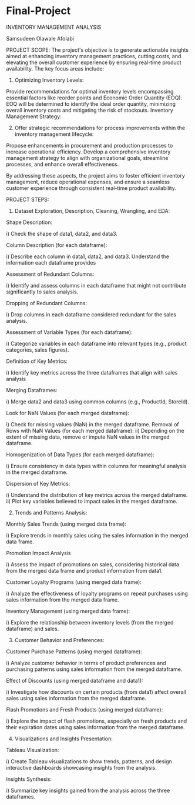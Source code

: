 # Final-Project


INVENTORY MANAGEMENT ANALYSIS

Samsudeen Olawale Afolabi


PROJECT SCOPE:  The project's objective is to generate actionable insights aimed at enhancing inventory management practices, cutting costs, and elevating the overall customer experience by ensuring real-time product availability. The key focus areas include:



1) Optimizing Inventory Levels:

Provide recommendations for optimal inventory levels encompassing essential factors like reorder points and Economic Order Quantity (EOQ).
EOQ will be determined to identify the ideal order quantity, minimizing overall inventory costs and mitigating the risk of stockouts.
Inventory Management Strategy:


2) Offer strategic recommendations for process improvements within the inventory management lifecycle:

Propose enhancements in procurement and production processes to increase operational efficiency.
Develop a comprehensive inventory management strategy to align with organizational goals, streamline processes, and enhance overall effectiveness.


By addressing these aspects, the project aims to foster efficient inventory management, reduce operational expenses, and ensure a seamless customer experience through consistent real-time product availability.







PROJECT STEPS: 

1) Dataset Exploration, Description, Cleaning, Wrangling, and EDA:


Shape Description:


i)  Check the shape of data1, data2, and data3.



Column Description (for each dataframe):


i)  Describe each column in data1, data2, and data3. Understand the information each dataframe provides


 
 Assessment of Redundant Columns:


i)  Identify and assess columns in each dataframe that might not contribute significantly to sales analysis.



Dropping of Redundant Columns:


i)  Drop columns in each dataframe considered redundant for the  sales analysis.



Assessment of Variable Types (for each dataframe):


i)  Categorize variables in each dataframe into relevant types (e.g., product categories, sales figures).



Definition of Key Metrics:


i)  Identify key metrics across the three dataframes that align with sales analysis


 
 Merging Dataframes:


i)  Merge data2 and data3 using common columns (e.g., ProductId, StoreId).



Look for NaN Values (for each merged dataframe):


i) Check for missing values (NaN) in the merged dataframe. Removal of Rows with NaN Values (for each merged dataframe):
ii) Depending on the extent of missing data, remove or impute NaN values in the merged dataframe.



Homogenization of Data Types (for each merged dataframe):


i)  Ensure consistency in data types within columns for meaningful analysis in the merged dataframe. 


 
 Dispersion of Key Metrics:


i) Understand the distribution of key metrics across the merged dataframe. 
ii) Plot key variables believed to impact sales in the merged dataframe.






2) Trends and Patterns Analysis:



Monthly Sales Trends (using merged data frame):


i) Explore trends in monthly sales using the sales information in the merged data frame.



Promotion Impact Analysis 


i)  Assess the impact of promotions on sales, considering historical data from the merged data frame and product information from data1.



Customer Loyalty Programs (using merged data frame):


i)  Analyze the effectiveness of loyalty programs on repeat purchases using sales information from the merged data frame.


 
 Inventory Management (using merged data frame):


i)  Explore the relationship between inventory levels (from the merged dataframe) and sales.






3) Customer Behavior and Preferences:



Customer Purchase Patterns (using merged dataframe):



i)  Analyze customer behavior in terms of product preferences and purchasing patterns using sales information from the merged dataframe. 
 


Effect of Discounts (using merged dataframe and data1):


i)  Investigate how discounts on certain products (from data1) affect overall sales using sales information from the merged dataframe.



Flash Promotions and Fresh Products (using merged dataframe):


i)  Explore the impact of flash promotions, especially on fresh products and their expiration dates using sales information from the merged dataframe.




4)  Visualizations and Insights Presentation:



Tableau Visualization:


i)  Create Tableau visualizations to show trends, patterns, and design interactive dashboards showcasing insights from the analysis.



Insights Synthesis:


i)  Summarize key insights gained from the analysis across the three dataframes.



